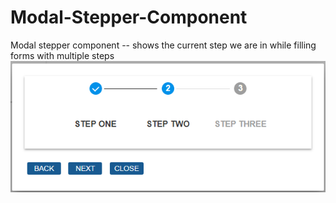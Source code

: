 # Modal-Stepper-Component
Modal stepper component -- shows the current step we are in while filling forms with multiple steps 
![alt text](https://github.com/xajose/Modal-Stepper-Component/blob/master/Modal_stepper.PNG)
